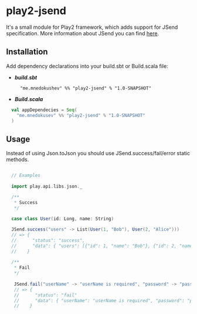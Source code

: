 play2-jsend
========================

It's a small module for Play2 framework, which adds support for JSend specification.
More information about JSend you can find [here](http://labs.omniti.com/labs/jsend/wiki).

Installation
-------------------------

Add dependency declarations into your build.sbt or Build.scala file:

* ___build.sbt___

        "me.mnedokushev" %% "play2-jsend" % "1.0-SNAPSHOT"

* ___Build.scala___

```scala
  val appDependecies = Seq(
    "me.mnedokusev" %% "play2-jsend" % "1.0-SNAPSHOT"
  )
```

Usage
-------------------------

Instead of using Json.toJson you should use JSend.success/fail/error static methods. 

```scala

  // Examples
  
  import play.api.libs.json._

  /** 
   * Success
   */
   
  case class User(id: Long, name: String)

  JSend.success("users" -> List(User(1, "Bob"), User(2, "Alice")))
  // => { 
  //      "status": "success", 
  //      "data": { "users": [{"id": 1, "name": "Bob"}, {"id": 2, "name": "Alice"}]}
  //    }
  
  /**
   * Fail
   */
   
   JSend.fail("userName" -> "userName is required", "password" -> "password is required")
   // => {
   //      "status": "fail"
   //      "data": { "userName": "userName is required", "password": "password is required" }
   //    }

```
